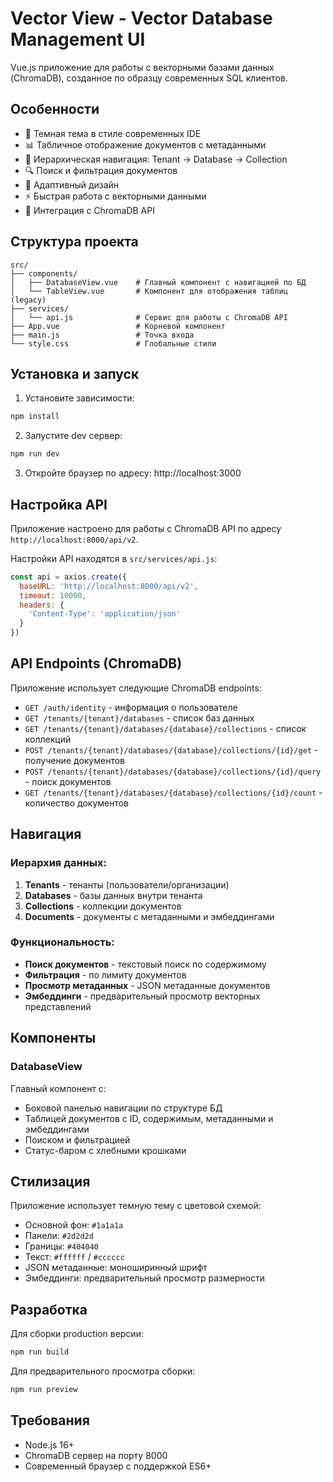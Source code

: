 # Vector View - Vector Database Management UI

Vue.js приложение для работы с векторными базами данных (ChromaDB), созданное по образцу современных SQL клиентов.

## Особенности

- 🎨 Темная тема в стиле современных IDE
- 📊 Табличное отображение документов с метаданными
- 🌳 Иерархическая навигация: Tenant → Database → Collection
- 🔍 Поиск и фильтрация документов
- 📱 Адаптивный дизайн
- ⚡ Быстрая работа с векторными данными
- 🔗 Интеграция с ChromaDB API

## Структура проекта

```
src/
├── components/
│   ├── DatabaseView.vue    # Главный компонент с навигацией по БД
│   └── TableView.vue       # Компонент для отображения таблиц (legacy)
├── services/
│   └── api.js              # Сервис для работы с ChromaDB API
├── App.vue                 # Корневой компонент
├── main.js                 # Точка входа
└── style.css               # Глобальные стили
```

## Установка и запуск

1. Установите зависимости:
```bash
npm install
```

2. Запустите dev сервер:
```bash
npm run dev
```

3. Откройте браузер по адресу: http://localhost:3000

## Настройка API

Приложение настроено для работы с ChromaDB API по адресу `http://localhost:8000/api/v2`.

Настройки API находятся в `src/services/api.js`:
```javascript
const api = axios.create({
  baseURL: 'http://localhost:8000/api/v2',
  timeout: 10000,
  headers: {
    'Content-Type': 'application/json'
  }
})
```

## API Endpoints (ChromaDB)

Приложение использует следующие ChromaDB endpoints:

- `GET /auth/identity` - информация о пользователе
- `GET /tenants/{tenant}/databases` - список баз данных
- `GET /tenants/{tenant}/databases/{database}/collections` - список коллекций
- `POST /tenants/{tenant}/databases/{database}/collections/{id}/get` - получение документов
- `POST /tenants/{tenant}/databases/{database}/collections/{id}/query` - поиск документов
- `GET /tenants/{tenant}/databases/{database}/collections/{id}/count` - количество документов

## Навигация

### Иерархия данных:
1. **Tenants** - тенанты (пользователи/организации)
2. **Databases** - базы данных внутри тенанта
3. **Collections** - коллекции документов
4. **Documents** - документы с метаданными и эмбеддингами

### Функциональность:
- **Поиск документов** - текстовый поиск по содержимому
- **Фильтрация** - по лимиту документов
- **Просмотр метаданных** - JSON метаданные документов
- **Эмбеддинги** - предварительный просмотр векторных представлений

## Компоненты

### DatabaseView
Главный компонент с:
- Боковой панелью навигации по структуре БД
- Таблицей документов с ID, содержимым, метаданными и эмбеддингами
- Поиском и фильтрацией
- Статус-баром с хлебными крошками

## Стилизация

Приложение использует темную тему с цветовой схемой:
- Основной фон: `#1a1a1a`
- Панели: `#2d2d2d`
- Границы: `#404040`
- Текст: `#ffffff` / `#cccccc`
- JSON метаданные: моноширинный шрифт
- Эмбеддинги: предварительный просмотр размерности

## Разработка

Для сборки production версии:
```bash
npm run build
```

Для предварительного просмотра сборки:
```bash
npm run preview
```

## Требования

- Node.js 16+
- ChromaDB сервер на порту 8000
- Современный браузер с поддержкой ES6+
